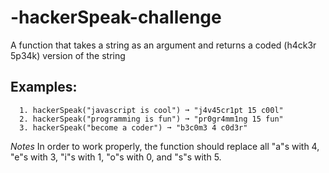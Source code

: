 # -hackerSpeak-challenge
A function that takes a string as an argument and returns a coded (h4ck3r 5p34k) version of the string
## Examples:
      1. hackerSpeak("javascript is cool") ➞ "j4v45cr1pt 15 c00l"
      2. hackerSpeak("programming is fun") ➞ "pr0gr4mm1ng 15 fun"
      3. hackerSpeak("become a coder") ➞ "b3c0m3 4 c0d3r"

*Notes*
       In order to work properly, the function should replace all "a"s with 4, "e"s with 3, "i"s with 1, "o"s with 0, and "s"s with 5.
